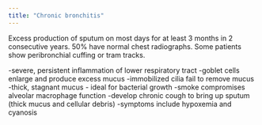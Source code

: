 ```yaml
---
title: "Chronic bronchitis"
---
```

Excess production of sputum on most days for at least 3 months in 2 consecutive years. 50% have normal chest radiographs. Some patients show peribronchial cuffing or tram tracks.

-severe, persistent inflammation of lower respiratory tract
-goblet cells enlarge and produce excess mucus
-immobilized cilia fail to remove mucus
-thick, stagnant mucus - ideal for bacterial growth
-smoke compromises alveolar macrophage function
-develop chronic cough to bring up sputum (thick mucus and cellular debris)
-symptoms include hypoxemia and cyanosis

